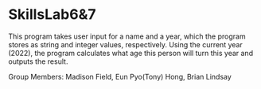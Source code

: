 # SkillsLab6&7

This program takes user input for a name and a year, which the program stores as string and integer values, respectively.
Using the current year (2022), the program calculates what age this person will
turn this year and outputs the result.

Group Members:
Madison Field, Eun Pyo(Tony) Hong, Brian Lindsay

